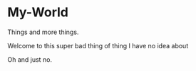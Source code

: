 # My-World
Things and more things.

Welcome to this super bad thing of thing I have no idea about

Oh and just no.
